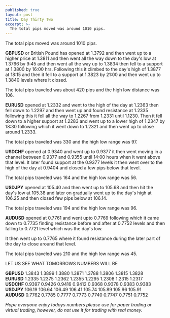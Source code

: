 ```yaml
---
published: true
layout: post
title: Day Thirty Two
excerpt: >-
  The total pips moved was around 1010 pips.
---
```

The total pips moved was around 1010 pips.

**GBPUSD** or British Pound has opened at 1.3792 and then went up to a higher price at 1.3811 and then went all the way down to the day's low at 1.3766 by 9:45 and then went all the way up to 1.3834 then fell to a support at 1.3800 by 16:00 hrs. Following this it climbed to the day's high of 1.3877 at 18:15 and then it fell to a support at 1.3823 by 21:00 and then went up to 1.3840 levels where it closed. 

The total pips traveled was about 420 pips and the high low distance was 106.

**EURUSD** opened at 1.2332 and went to the high of the day at 1.2363 then fell down to 1.2297 and then went up and found resistance at 1.2335 following this it fell all the way to 1.2267 from 1.2331 until 1.1230. Then it fell down to a higher support at 1.2283 and went up to a lower high of 1.2347 by 18:30 following which it went down to 1.2321 and then went up to close around 1.2333. 

The total pips traveled was 330 and the high low range was 97.

**USDCHF** opened at 0.9340 and went up to 0.9377 it then went moving in a channel between 0.9377 and 0.9355 until 14:00 hours when it went above that level. It later found support at the 0.9377 levels it then went over to the high of the day at 0.9404 and closed a few pips below that level. 

The total pips traveled was 164 and the high low range was 56.

**USDJPY** opened at 105.40 and then went up to 105.68 and then hit the day's low at 105.38 and later on gradually went up to the day's high at 106.25 and then closed few pips below at 106.14.

The total pips traveled was 194 and the high low range was 96.

**AUDUSD** opened at 0.7761 and went upto 0.7769 following which it came down to 0.7735 finding resistance before and after at 0.7752 levels and then falling to 0.7721 level which was the day's low.

It then went up to 0.7765 where it found resistance during the later part of the day to close around that level.

The total pips traveled was 210 and the high low range was 45.

LET US SEE WHAT TOMORROWS NUMBERS WILL BE

**GBPUSD** 1.3843    1.3899    1.3880    1.3871    1.3788    1.3806    1.3815    1.3828  
**EURUSD** 1.2335    1.2375    1.2362    1.2355    1.2295    1.2308    1.2315    1.2317  
**USDCHF** 0.9397    0.9426    0.9416    0.9412    0.9368    0.9378    0.9383    0.9383  
**USDJPY** 106.19    106.64    106.49    106.41    105.74    105.89    105.96    105.91  
**AUDUSD** 0.7762    0.7785    0.7777    0.7773    0.7740    0.7747    0.7751    0.7752

_Hope everyone enjoy todays numbers please use for paper trading or virtual trading, however, do not use it for trading with real money._